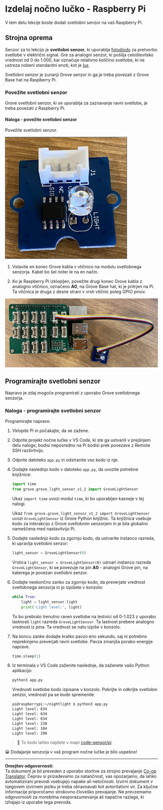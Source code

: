 <!--
CO_OP_TRANSLATOR_METADATA:
{
  "original_hash": "ea733bd0cdf2479e082373f765a08678",
  "translation_date": "2025-08-28T14:14:44+00:00",
  "source_file": "1-getting-started/lessons/3-sensors-and-actuators/pi-sensor.md",
  "language_code": "sl"
}
-->
# Izdelaj nočno lučko - Raspberry Pi

V tem delu lekcije boste dodali svetlobni senzor na vaš Raspberry Pi.

## Strojna oprema

Senzor za to lekcijo je **svetlobni senzor**, ki uporablja [fotodiodo](https://wikipedia.org/wiki/Photodiode) za pretvorbo svetlobe v električni signal. Gre za analogni senzor, ki pošilja celoštevilsko vrednost od 0 do 1.000, kar označuje relativno količino svetlobe, ki ne ustreza nobeni standardni enoti, kot je [lux](https://wikipedia.org/wiki/Lux).

Svetlobni senzor je zunanji Grove senzor in ga je treba povezati z Grove Base hat na Raspberry Pi.

### Povežite svetlobni senzor

Grove svetlobni senzor, ki se uporablja za zaznavanje ravni svetlobe, je treba povezati z Raspberry Pi.

#### Naloga - povežite svetlobni senzor

Povežite svetlobni senzor.

![Grove svetlobni senzor](../../../../../translated_images/grove-light-sensor.b8127b7c434e632d6bcdb57587a14e9ef69a268a22df95d08628f62b8fa5505c.sl.png)

1. Vstavite en konec Grove kabla v vtičnico na modulu svetlobnega senzorja. Kabel bo šel noter le na en način.

1. Ko je Raspberry Pi izklopljen, povežite drugi konec Grove kabla z analogno vtičnico, označeno **A0**, na Grove Base hat, ki je pritrjen na Pi. Ta vtičnica je druga z desne strani v vrsti vtičnic poleg GPIO pinov.

![Grove svetlobni senzor povezan z vtičnico A0](../../../../../translated_images/pi-light-sensor.66cc1e31fa48cd7d5f23400d4b2119aa41508275cb7c778053a7923b4e972d7e.sl.png)

## Programirajte svetlobni senzor

Napravo je zdaj mogoče programirati z uporabo Grove svetlobnega senzorja.

### Naloga - programirajte svetlobni senzor

Programirajte napravo.

1. Vklopite Pi in počakajte, da se zažene.

1. Odprite projekt nočne lučke v VS Code, ki ste ga ustvarili v prejšnjem delu naloge, bodisi neposredno na Pi bodisi prek povezave z Remote SSH razširitvijo.

1. Odprite datoteko `app.py` in odstranite vso kodo iz nje.

1. Dodajte naslednjo kodo v datoteko `app.py`, da uvozite potrebne knjižnice:

    ```python
    import time
    from grove.grove_light_sensor_v1_2 import GroveLightSensor
    ```

    Ukaz `import time` uvozi modul `time`, ki bo uporabljen kasneje v tej nalogi.

    Ukaz `from grove.grove_light_sensor_v1_2 import GroveLightSensor` uvozi `GroveLightSensor` iz Grove Python knjižnic. Ta knjižnica vsebuje kodo za interakcijo z Grove svetlobnim senzorjem in je bila globalno nameščena med nastavitvijo Pi.

1. Dodajte naslednjo kodo za zgornjo kodo, da ustvarite instanco razreda, ki upravlja svetlobni senzor:

    ```python
    light_sensor = GroveLightSensor(0)
    ```

    Vrstica `light_sensor = GroveLightSensor(0)` ustvari instanco razreda `GroveLightSensor`, ki se povezuje na pin **A0** - analogni Grove pin, na katerega je povezan svetlobni senzor.

1. Dodajte neskončno zanko za zgornjo kodo, da preverjate vrednost svetlobnega senzorja in jo izpišete v konzolo:

    ```python
    while True:
        light = light_sensor.light
        print('Light level:', light)
    ```

    To bo prebralo trenutno raven svetlobe na lestvici od 0-1.023 z uporabo lastnosti `light` razreda `GroveLightSensor`. Ta lastnost prebere analogno vrednost iz pina. Ta vrednost se nato izpiše v konzolo.

1. Na koncu zanke dodajte kratko pavzo eno sekundo, saj ni potrebno neprekinjeno preverjati ravni svetlobe. Pavza zmanjša porabo energije naprave.

    ```python
    time.sleep(1)
    ```

1. Iz terminala v VS Code zaženite naslednje, da zaženete vašo Python aplikacijo:

    ```sh
    python3 app.py
    ```

    Vrednosti svetlobe bodo izpisane v konzolo. Pokrijte in odkrijte svetlobni senzor, vrednosti pa se bodo spremenile:

    ```output
    pi@raspberrypi:~/nightlight $ python3 app.py 
    Light level: 634
    Light level: 634
    Light level: 634
    Light level: 230
    Light level: 104
    Light level: 290
    ```

> 💁 To kodo lahko najdete v mapi [code-sensor/pi](../../../../../1-getting-started/lessons/3-sensors-and-actuators/code-sensor/pi).

😀 Dodajanje senzorja v vaš program nočne lučke je bilo uspešno!

---

**Omejitev odgovornosti**:  
Ta dokument je bil preveden z uporabo storitve za strojno prevajanje [Co-op Translator](https://github.com/Azure/co-op-translator). Čeprav si prizadevamo za natančnost, vas opozarjamo, da lahko avtomatizirani prevodi vsebujejo napake ali netočnosti. Izvirni dokument v njegovem izvirnem jeziku je treba obravnavati kot avtoritativni vir. Za ključne informacije priporočamo strokovno človeško prevajanje. Ne prevzemamo odgovornosti za morebitna nesporazumevanja ali napačne razlage, ki izhajajo iz uporabe tega prevoda.